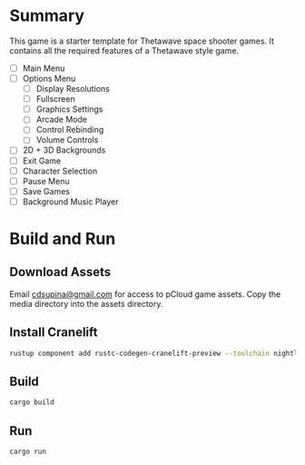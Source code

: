 # Summary
This game is a starter template for Thetawave space shooter games.
It contains all the required features of a Thetawave style game.
- [ ] Main Menu
- [ ] Options Menu
  - [ ] Display Resolutions
  - [ ] Fullscreen
  - [ ] Graphics Settings
  - [ ] Arcade Mode
  - [ ] Control Rebinding
  - [ ] Volume Controls
- [ ] 2D + 3D Backgrounds
- [ ] Exit Game
- [ ] Character Selection
- [ ] Pause Menu
- [ ] Save Games
- [ ] Background Music Player

# Build and Run
## Download Assets
Email cdsupina@gmail.com for access to pCloud game assets.
Copy the media directory into the assets directory.

## Install Cranelift
```bash
rustup component add rustc-codegen-cranelift-preview --toolchain nightly
```
## Build
```bash
cargo build
```
## Run
```bash
cargo run
```
